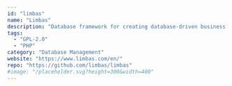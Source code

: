 ```yaml
---
id: "limbas"
name: "Limbas"
description: "Database framework for creating database-driven business applications. As a graphical database frontend, it enables the efficient processing of data stocks and the flexible development of comfortable database applications."
tags:
  - "GPL-2.0"
  - "PHP"
category: "Database Management"
website: "https://www.limbas.com/en/"
repo: "https://github.com/limbas/limbas"
#image: "/placeholder.svg?height=300&width=400"
---
```


